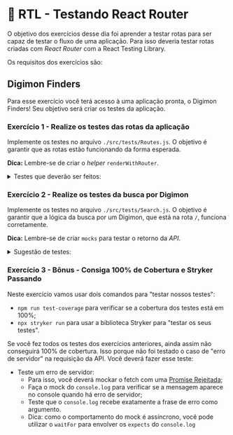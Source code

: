 # :pencil: RTL - Testando React Router

O objetivo dos exercícios desse dia foi aprender a testar rotas para ser capaz de testar o fluxo de uma aplicação. Para isso deveria testar rotas criadas com _React Router_ com a React Testing Library.

Os requisitos dos exercícios são:

## Digimon Finders

Para esse exercício você terá acesso à uma aplicação pronta, o Digimon Finders! Seu objetivo será criar os testes da aplicação.

### Exercício 1 - Realize os testes das rotas da aplicação

Implemente os testes no arquivo `./src/tests/Routes.js`. O objetivo é garantir que as rotas estão funcionando da forma esperada.

**Dica:** Lembre-se de criar o *helper* `renderWithRouter`.

<details>
  <summary>Testes que deverão ser feitos: </summary>

1. Teste que a aplicação renderiza corretamente em seu estado inicial:
   1. A página deverá possuir o título "Search Digimon"
   2. A página deverá possuir os links "About" e "Search Digimon"
2. Teste se, ao clicar no link `About`, a pessoa usuária é direcionada para a rota `/about`, e que o título "About" renderiza na tela
3. Teste se, ao tentar acessar uma rota inexistente, a pessoa usuária é direcionada para a página `Not Found`. Teste também se os elementos da página `Not Found` estão presentes.

</details>

### Exercício 2 - Realize os testes da busca por Digimon

Implemente os testes no arquivo `./src/tests/Search.js`. O objetivo é garantir que a lógica da busca por um Digimon, que está na rota `/`, funciona corretamente.

**Dica:** Lembre-se de criar `mocks` para testar o retorno da *API*.

<details>
  <summary>Sugestão de testes: </summary>

1. É possível inserir um valor na caixa de busca;
2. A tela inicia sem nenhum Digimon renderizado. Para esse teste, você pode testar que o `data-testid=digimonName` não está na tela.
3. É possível buscar um Digimon com sucesso;
4. A mensagem de erro é renderizada caso o Digimon buscado não exista;
5. A aplicação não realiza `fetch` caso a busca seja realizada com o *input* vazio.

</details>

### Exercício 3 - Bônus - Consiga 100% de Cobertura e Stryker Passando

Neste exercício vamos usar dois comandos para "testar nossos testes":

- `npm run test-coverage` para verificar se a cobertura dos testes está em 100%;
- `npx stryker run` para usar a biblioteca Stryker para "testar os seus testes".

Se você fez todos os testes dos exercícios anteriores, ainda assim não conseguirá 100% de cobertura.
Isso porque não foi testado o caso de "erro de servidor" na requisição da API. Você deverá fazer esse teste:

- Teste um erro de servidor:
  - Para isso, você deverá mockar o fetch com uma [Promise Rejeitada](https://jestjs.io/docs/mock-function-api#mockfnmockrejectedvaluevalue);
  - Faça o mock do `console.log` para verificar se a mensagem aparece no console quando há erro de servidor;
  - Teste que o `console.log` recebe exatamente a frase de erro como argumento.
  - Dica: como o comportamento do mock é assíncrono, você pode utilizar o `waitFor` para envolver os `expects` do `console.log`
